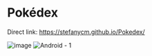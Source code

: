 # Pokédex
Direct link: https://stefanycm.github.io/Pokedex/

![image](https://user-images.githubusercontent.com/93954357/141374214-4f80070e-ee28-48b8-8b41-1b1a51f96f5c.png)
![Android - 1](https://user-images.githubusercontent.com/93954357/141374432-d9ec27c2-c742-4f48-b4c4-765c58a6bf63.png)
